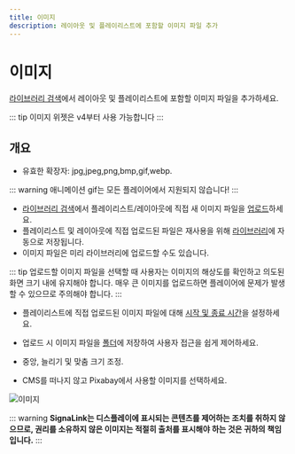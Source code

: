 ```yaml
---
title: 이미지
description: 레이아웃 및 플레이리스트에 포함할 이미지 파일 추가
---
```


# 이미지

[라이브러리 검색](/layouts/editor/library-search)에서 레이아웃 및 플레이리스트에 포함할 이미지 파일을 추가하세요.

::: tip
이미지 위젯은 v4부터 사용 가능합니다
:::

## 개요

- 유효한 확장자: jpg,jpeg,png,bmp,gif,webp.

::: warning
애니메이션 gif는 모든 플레이어에서 지원되지 않습니다!
:::

- [라이브러리 검색]( /layouts/editor/library-search)에서 플레이리스트/레이아웃에 직접 새 이미지 파일을 [업로드]( /media/library#add-media-upload)하세요.
- 플레이리스트 및 레이아웃에 직접 업로드된 파일은 재사용을 위해 [라이브러리]( /media/library)에 자동으로 저장됩니다.
- 이미지 파일은 미리 라이브러리에 업로드할 수도 있습니다.

::: tip
업로드할 이미지 파일을 선택할 때 사용자는 이미지의 해상도를 확인하고 의도된 화면 크기 내에 유지해야 합니다. 매우 큰 이미지를 업로드하면 플레이어에 문제가 발생할 수 있으므로 주의해야 합니다.
:::

- 플레이리스트에 직접 업로드된 이미지 파일에 대해 [시작 및 종료 시간]( /media/playlists#widget-expiry-dates)을 설정하세요.

- 업로드 시 이미지 파일을 [폴더]( /tour/folders)에 저장하여 사용자 접근을 쉽게 제어하세요.

- 중앙, 늘리기 및 맞춤 크기 조정.

- CMS를 떠나지 않고 Pixabay에서 사용할 이미지를 선택하세요.

![이미지](/img/v4_media_module_image.png)

::: warning
**SignaLink는 디스플레이에 표시되는 콘텐츠를 제어하는 조치를 취하지 않으므로, 권리를 소유하지 않은 이미지는 적절히 출처를 표시해야 하는 것은 귀하의 책임입니다.**
:::